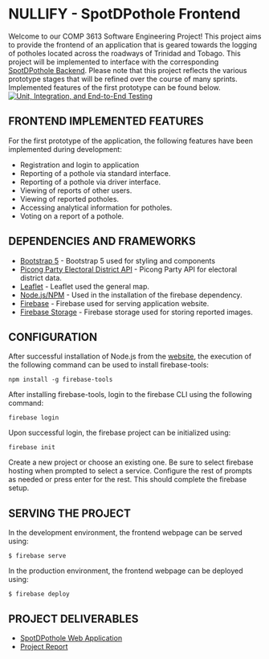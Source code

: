 # NULLIFY - SpotDPothole Frontend
Welcome to our COMP 3613 Software Engineering Project! This project aims to provide the frontend of an application that is geared towards the logging of potholes located across the roadways of Trinidad and Tobago. This project will be implemented to interface with the corresponding [SpotDPothole Backend](https://github.com/Boldoosang/NULLIFY-spotDPothole-backend). Please note that this project reflects the various prototype stages that will be refined over the course of many sprints. Implemented features of the first prototype can be found below.
[![Unit, Integration, and End-to-End Testing](https://github.com/Boldoosang/NULLIFY-spotDPothole-frontend/actions/workflows/testFlow.yml/badge.svg)](https://github.com/Boldoosang/NULLIFY-spotDPothole-frontend/actions/workflows/testFlow.yml)

## FRONTEND IMPLEMENTED FEATURES
For the first prototype of the application, the following features have been implemented during development:
* Registration and login to application
* Reporting of a pothole via standard interface.
* Reporting of a pothole via driver interface.
* Viewing of reports of other users.
* Viewing of reported potholes.
* Accessing analytical information for potholes.
* Voting on a report of a pothole.

## DEPENDENCIES AND FRAMEWORKS
* [Bootstrap 5](https://getbootstrap.com/docs/5.1/getting-started/introduction/) - Bootstrap 5 used for styling and components
* [Picong Party Electoral District API](https://www.thepicongparty.com/home.html) - Picong Party API for electoral district data.
* [Leaflet](https://leafletjs.com/) - Leaflet used the general map.
* [Node.js/NPM](https://nodejs.org/en/) - Used in the installation of the firebase dependency.
* [Firebase](https://firebase.google.com/) - Firebase used for serving application website.
* [Firebase Storage](https://firebase.google.com/) - Firebase storage used for storing reported images.

## CONFIGURATION
After successful installation of Node.js from the [website](https://nodejs.org/en/), the execution of the following command can be used to install firebase-tools:
```
npm install -g firebase-tools
```
After installing firebase-tools, login to the firebase CLI using the following command:
```
firebase login
```
Upon successful login, the firebase project can be initialized using:
```
firebase init
```
Create a new project or choose an existing one. Be sure to select firebase hosting when prompted to select a service. Configure the rest of prompts as needed or press enter for the rest. This should complete the firebase setup.

## SERVING THE PROJECT
In the development environment, the frontend webpage can be served using:
```
$ firebase serve
```
  
In the production environment, the frontend webpage can be deployed using:
```
$ firebase deploy
```

## PROJECT DELIVERABLES
* [SpotDPothole Web Application](https://spotdpothole.justinbaldeo.com/)
* [Project Report](https://spotdpothole.justinbaldeo.com/projectReport)
